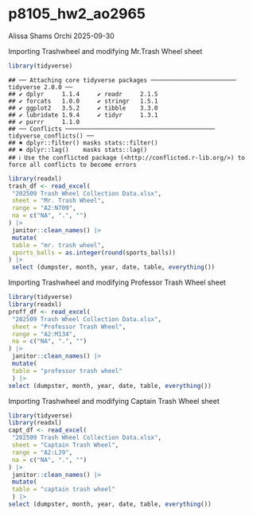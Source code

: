 p8105_hw2_ao2965
================
Alissa Shams Orchi
2025-09-30

Importing Trashwheel and modifying Mr.Trash Wheel sheet

``` r
library(tidyverse)
```

    ## ── Attaching core tidyverse packages ──────────────────────── tidyverse 2.0.0 ──
    ## ✔ dplyr     1.1.4     ✔ readr     2.1.5
    ## ✔ forcats   1.0.0     ✔ stringr   1.5.1
    ## ✔ ggplot2   3.5.2     ✔ tibble    3.3.0
    ## ✔ lubridate 1.9.4     ✔ tidyr     1.3.1
    ## ✔ purrr     1.1.0     
    ## ── Conflicts ────────────────────────────────────────── tidyverse_conflicts() ──
    ## ✖ dplyr::filter() masks stats::filter()
    ## ✖ dplyr::lag()    masks stats::lag()
    ## ℹ Use the conflicted package (<http://conflicted.r-lib.org/>) to force all conflicts to become errors

``` r
library(readxl)
trash_df <- read_excel(
 "202509 Trash Wheel Collection Data.xlsx",
 sheet = "Mr. Trash Wheel",
 range = "A2:N709",
 na = c("NA", ".", "")
) |>
 janitor::clean_names() |>
 mutate(
 table = "mr. trash wheel", 
 sports_balls = as.integer(round(sports_balls))
) |>
 select (dumpster, month, year, date, table, everything())
```

Importing Trashwheel and modifying Professor Trash Wheel sheet

``` r
library(tidyverse)
library(readxl)
proff_df <- read_excel(
 "202509 Trash Wheel Collection Data.xlsx",
 sheet = "Professor Trash Wheel",
 range = "A2:M134",
 na = c("NA", ".", "")
) |>
 janitor::clean_names() |>
 mutate(
 table = "professor trash wheel"
 ) |>
select (dumpster, month, year, date, table, everything())
```

Importing Trashwheel and modifying Captain Trash Wheel sheet

``` r
library(tidyverse)
library(readxl)
capt_df <- read_excel(
 "202509 Trash Wheel Collection Data.xlsx",
 sheet = "Captain Trash Wheel",
 range = "A2:L39",
 na = c("NA", ".", "")
) |>
 janitor::clean_names() |>
 mutate(
 table = "captain trash wheel"
 ) |>
select (dumpster, month, year, date, table, everything())
```
